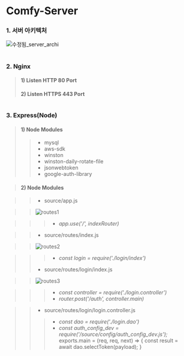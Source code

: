 # Comfy-Server

### 1. 서버 아키텍처

![수정됨_server_archi](https://user-images.githubusercontent.com/72685070/103410350-375a7580-4bae-11eb-9999-6201cb7b14ab.png)

#

### 2. Nginx
> #### 1) Listen HTTP 80 Port
> #### 2) Listen HTTPS 443 Port
#
### 3. Express(Node)
> #### 1) Node Modules
>> * mysql
>> * aws-sdk
>> * winston
>> * winston-daily-rotate-file
>> * jsonwebtoken
>> * google-auth-library




> #### 2) Node Modules





>> * source/app.js


>> ![routes1](https://user-images.githubusercontent.com/72685070/103410629-8523ad80-4baf-11eb-97d2-1b0dae73a7b2.png)


>>> - _app.use('/', indexRouter)_


>> * source/routes/index.js

>> ![routes2](https://user-images.githubusercontent.com/72685070/103411082-87870700-4bb1-11eb-9fb1-b0f9d6c634a4.png)


>>> - _const login = require('./login/index')_
>> * source/routes/login/index.js

>> ![routes3](https://user-images.githubusercontent.com/72685070/103411127-c87f1b80-4bb1-11eb-994f-7e76a3fb4a7a.png)


>>> - _const controller = require('./login.controller')_
>>> - _router.post('/auth', controller.main)_

>> * source/routes/login/login.controller.js
>>> - _const dao = require('./login.dao')_
>>> - _const auth_config_dev = require('/source/config/auth_config_dev.js');_
>>> exports.main = (req, req, next) => {
      const result = await dao.selectToken(payload);
    }
